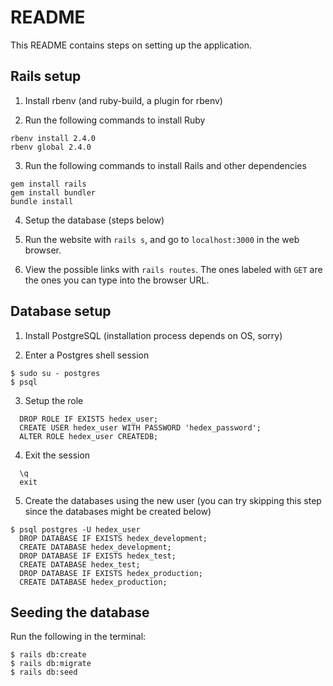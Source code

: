 # README

This README contains steps on setting up the application.

## Rails setup

1. Install rbenv (and ruby-build, a plugin for rbenv)

2. Run the following commands to install Ruby
```
rbenv install 2.4.0
rbenv global 2.4.0
```

3. Run the following commands to install Rails and other dependencies
```
gem install rails
gem install bundler
bundle install
```

4. Setup the database (steps below)

5. Run the website with `rails s`, and go to `localhost:3000` in the web browser.

6. View the possible links with `rails routes`. The ones labeled with `GET` are the ones you can type into the browser URL.

## Database setup

1. Install PostgreSQL (installation process depends on OS, sorry)

2. Enter a Postgres shell session
```
$ sudo su - postgres
$ psql
```

3. Setup the role
```
  DROP ROLE IF EXISTS hedex_user;
  CREATE USER hedex_user WITH PASSWORD 'hedex_password';
  ALTER ROLE hedex_user CREATEDB;
```

4. Exit the session
```
  \q
  exit
```

5. Create the databases using the new user (you can try skipping this step since the databases might be created below)
```
$ psql postgres -U hedex_user
  DROP DATABASE IF EXISTS hedex_development;
  CREATE DATABASE hedex_development;
  DROP DATABASE IF EXISTS hedex_test;
  CREATE DATABASE hedex_test;
  DROP DATABASE IF EXISTS hedex_production;
  CREATE DATABASE hedex_production;
```

## Seeding the database

Run the following in the terminal:
```
$ rails db:create
$ rails db:migrate
$ rails db:seed
```
